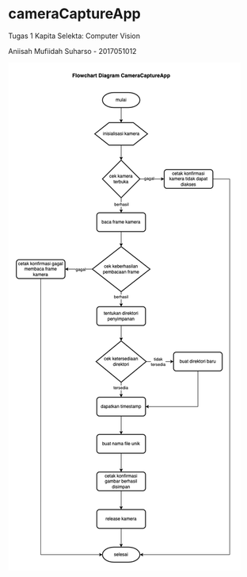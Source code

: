 # cameraCaptureApp
Tugas 1 Kapita Selekta: Computer Vision

Aniisah Mufiidah Suharso - 2017051012


![Alt text](Flowchart_CameraCaptureApp.png)
